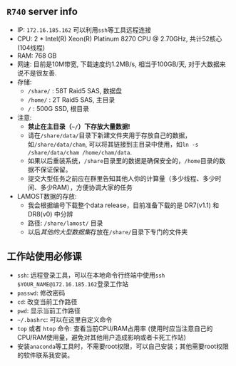 ## `R740` server info

- IP: `172.16.185.162` 可以利用`ssh`等工具远程连接
- CPU: 2 * Intel(R) Xeon(R) Platinum 8270 CPU @ 2.70GHz, 共计52核心 (104线程)
- RAM: 768 GB  
- 网速: 目前是10M带宽, 下载速度约1.2MB/s, 相当于100GB/天, 对于大数据来说不是很友善.
- 存储:
    - `/share/` : 58T Raid5 SAS, 数据盘
    - `/home/`  : 2T Raid5 SAS,  主目录
    - `/`       : 500G SSD,      根目录
- 注意: 
    - **禁止在主目录（`~/`）下存放大量数据!** 
    - 请在`/share/data/`目录下新建文件夹用于存放自己的数据，如`/share/data/cham`, 可以将其链接到主目录中使用，如`ln -s /share/data/cham /home/cham/data`.
    - 如果以后重装系统，`/share`目录里的数据是确保安全的，`/home`目录的数据不保证保留。
    - 提交大型任务之前应在群里告知其他人你的计算量（多少线程、多少时间、多少RAM），方便协调大家的任务
- LAMOST数据的存放:
    - 我会根据编号下载整个data release，目前准备下载的是 DR7(v1.1) 和 DR8(v0) 中分辨
    - 路径: `/share/lamost/` 目录
    - 以后*其他的大型数据集*存放在`/share/`目录下专门的文件夹
    
## 工作站使用必修课
- `ssh`: 远程登录工具，可以在本地命令行终端中使用`ssh $YOUR_NAME@172.16.185.162`登录工作站
- `passwd`: 修改密码
- `cd`: 改变当前工作路径
- `pwd`: 显示当前工作路径
- `~/.bashrc`: 可以在这里自定义命令
- `top` 或者 `htop` 命令: 查看当前CPU/RAM占用率 (使用时应当注意自己的CPU/RAM使用量，避免对其他用户造成影响或者卡死工作站)
- 安装`anaconda`等工具时，不需要root权限，可以自己安装；其他需要root权限的软件联系我安装。
